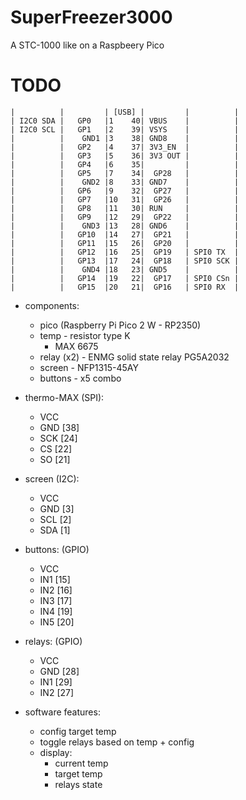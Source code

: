 # SuperFreezer3000


A STC-1000 like on a Raspbeery Pico

# TODO





    |          |         | [USB] |         |          |
    | I2C0 SDA |   GP0   |1    40| VBUS    |          |
    | I2C0 SCL |   GP1   |2    39| VSYS    |          |
    |          |    GND1 |3    38| GND8    |          |
    |          |   GP2   |4    37| 3V3_EN  |          |
    |          |   GP3   |5    36| 3V3 OUT |          |
    |          |   GP4   |6    35|         |          |
    |          |   GP5   |7    34|  GP28   |          |
    |          |    GND2 |8    33| GND7    |          |
    |          |   GP6   |9    32|  GP27   |          |
    |          |   GP7   |10   31|  GP26   |          |
    |          |   GP8   |11   30| RUN     |          |
    |          |   GP9   |12   29|  GP22   |          |
    |          |    GND3 |13   28| GND6    |          |
    |          |   GP10  |14   27|  GP21   |          |
    |          |   GP11  |15   26|  GP20   |          |
    |          |   GP12  |16   25|  GP19   | SPI0 TX  |
    |          |   GP13  |17   24|  GP18   | SPI0 SCK |
    |          |    GND4 |18   23| GND5    |          |
    |          |   GP14  |19   22|  GP17   | SPI0 CSn |
    |          |   GP15  |20   21|  GP16   | SPI0 RX  |


* components:
  * pico (Raspberry Pi Pico 2 W - RP2350)
  * temp - resistor type K
    * MAX 6675
  * relay (x2) - ENMG solid state relay PG5A2032
  * screen - NFP1315-45AY
  * buttons - x5 combo


* thermo-MAX (SPI):
  * VCC
  * GND [38]
  * SCK [24]
  * CS  [22]
  * SO  [21]

* screen (I2C):
  * VCC
  * GND [3]
  * SCL [2]
  * SDA [1]

* buttons: (GPIO)
  * VCC
  * IN1 [15]
  * IN2 [16]
  * IN3 [17]
  * IN4 [19]
  * IN5 [20]

* relays: (GPIO)
  * VCC
  * GND [28]
  * IN1 [29]
  * IN2 [27]


* software features:
  * config target temp
  * toggle relays based on temp + config
  * display:
    * current temp
    * target temp
    * relays state
